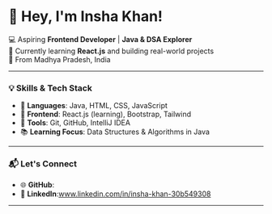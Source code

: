# 👋 Hey, I'm Insha Khan!

💻 Aspiring **Frontend Developer** | **Java & DSA Explorer**  
🌱 Currently learning **React.js** and building real-world projects  
📍 From Madhya Pradesh, India

---

### 💡 Skills & Tech Stack

- 🧠 **Languages**: Java, HTML, CSS, JavaScript  
- 🎨 **Frontend**: React.js (learning), Bootstrap, Tailwind  
- 🔧 **Tools**: Git, GitHub, IntelliJ IDEA  
- 📚 **Learning Focus**: Data Structures & Algorithms in Java

---

### 📬 Let's Connect

- 🌐 **GitHub**:
- 💼 **LinkedIn**:www.linkedin.com/in/insha-khan-30b549308

---



